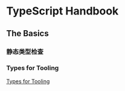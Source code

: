 # TypeScript Handbook

## The Basics


### 静态类型检查


### Types for Tooling

[Types for Tooling](https://www.typescriptlang.org/docs/handbook/2/basic-types.html#types-for-tooling)




